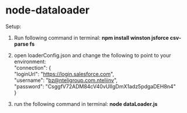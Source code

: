 # node-dataloader
 
Setup:

1) Run following command in terminal: **npm install winston jsforce csv-parse fs**
2) open loaderConfig.json and change the following to point to your environment:
  <br />"connection": {
    <br />"loginUrl": "https://login.salesforce.com",
    <br />"username": "bz@nteligroup.com.nteliinv",
    <br />"password": "CsggfV72ADM84cV40vUIIgDmX1adz5pdgaDEH8n4"
  <br />}

3) run the following command in terminal: **node dataLoader.js**



